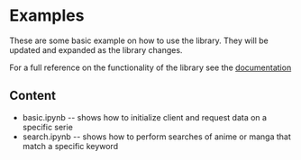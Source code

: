 # Examples

These are some basic example on how to use the library. They will be updated and expanded as
the library changes.

For a full reference on the functionality of the library see the [documentation](https://malpy.readthedocs.io/en/latest/index.html)

## Content

- basic.ipynb -- shows how to initialize client and request data on a specific serie
- search.ipynb -- shows how to perform searches of anime or manga that match a specific keyword
